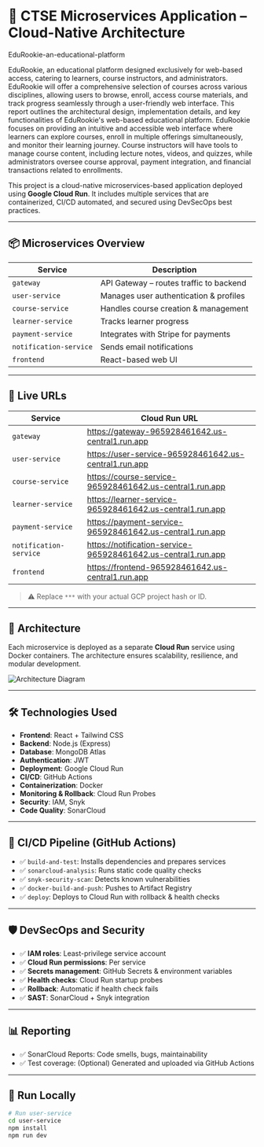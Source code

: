 # 🎯 CTSE Microservices Application – Cloud-Native Architecture

EduRookie-an-educational-platform

EduRookie, an educational platform designed exclusively for web-based access, catering to learners, course instructors, and administrators. EduRookie will offer a comprehensive selection of courses across various disciplines, allowing users to browse, enroll, access course materials, and track progress seamlessly through a user-friendly web interface. This report outlines the architectural design, implementation details, and key functionalities of EduRookie's web-based educational platform.
EduRookie focuses on providing an intuitive and accessible web interface where learners can explore courses, enroll in multiple offerings simultaneously, and monitor their learning journey. Course instructors will have tools to manage course content, including lecture notes, videos, and quizzes, while administrators oversee course approval, payment integration, and financial transactions related to enrollments.

This project is a cloud-native microservices-based application deployed using **Google Cloud Run**. It includes multiple services that are containerized, CI/CD automated, and secured using DevSecOps best practices.

---

## 📦 Microservices Overview

| Service                | Description                             |
| ---------------------- | --------------------------------------- |
| `gateway`              | API Gateway – routes traffic to backend |
| `user-service`         | Manages user authentication & profiles  |
| `course-service`       | Handles course creation & management    |
| `learner-service`      | Tracks learner progress                 |
| `payment-service`      | Integrates with Stripe for payments     |
| `notification-service` | Sends email notifications               |
| `frontend`             | React-based web UI                      |

---

## 🚀 Live URLs

| Service                | Cloud Run URL                                                 |
| ---------------------- | ------------------------------------------------------------- |
| `gateway`              | https://gateway-965928461642.us-central1.run.app              |
| `user-service`         | https://user-service-965928461642.us-central1.run.app         |
| `course-service`       | https://course-service-965928461642.us-central1.run.app       |
| `learner-service`      | https://learner-service-965928461642.us-central1.run.app      |
| `payment-service`      | https://payment-service-965928461642.us-central1.run.app      |
| `notification-service` | https://notification-service-965928461642.us-central1.run.app |
| `frontend`             | https://frontend-965928461642.us-central1.run.app             |

> ⚠️ Replace `***` with your actual GCP project hash or ID.

---

## 🧠 Architecture

Each microservice is deployed as a separate **Cloud Run** service using Docker containers. The architecture ensures scalability, resilience, and modular development.

![Architecture Diagram](./architecture-diagram.png)

---

## 🛠️ Technologies Used

- **Frontend**: React + Tailwind CSS
- **Backend**: Node.js (Express)
- **Database**: MongoDB Atlas
- **Authentication**: JWT
- **Deployment**: Google Cloud Run
- **CI/CD**: GitHub Actions
- **Containerization**: Docker
- **Monitoring & Rollback**: Cloud Run Probes
- **Security**: IAM, Snyk
- **Code Quality**: SonarCloud

---

## 🔄 CI/CD Pipeline (GitHub Actions)

- ✅ `build-and-test`: Installs dependencies and prepares services
- ✅ `sonarcloud-analysis`: Runs static code quality checks
- ✅ `snyk-security-scan`: Detects known vulnerabilities
- ✅ `docker-build-and-push`: Pushes to Artifact Registry
- ✅ `deploy`: Deploys to Cloud Run with rollback & health checks

---

## 🛡️ DevSecOps and Security

- ✅ **IAM roles**: Least-privilege service account
- ✅ **Cloud Run permissions**: Per service
- ✅ **Secrets management**: GitHub Secrets & environment variables
- ✅ **Health checks**: Cloud Run startup probes
- ✅ **Rollback**: Automatic if health check fails
- ✅ **SAST**: SonarCloud + Snyk integration

---

## 📊 Reporting

- ✅ SonarCloud Reports: Code smells, bugs, maintainability
- ✅ Test coverage: (Optional) Generated and uploaded via GitHub Actions

---

## 🧪 Run Locally

```bash
# Run user-service
cd user-service
npm install
npm run dev
```

